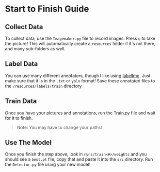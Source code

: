 # Start to Finish Guide

## Collect Data
To collect data, use the `Imagemaker.py` file to record images. Press `q` to take the picture! This will automatically create a `resources` folder if it's not there, and many sub-folders as well.

## Label Data
You can use many different annotators, though I like using [labelImg](https://github.com/HumanSignal/labelImg). Just make sure that it is in the `.txt` or `yolo` format! Save these annotated files to the `/resources/labels/train` directory

## Train Data
Once you have your pictures and annotations, run the Train.py file and wait for it to finish. 

>Note: You may have to change your paths!

## Use The Model
Once you finish the step above, look in `runs/train<#>/weights` and you should see a `best.pt` file, copy that and paste it into the `src` directory. Run the `Detector.py` file using your new model!